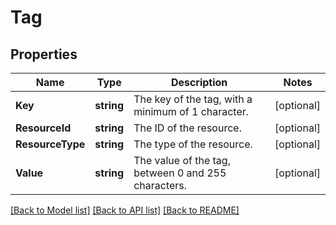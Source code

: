 # Tag

## Properties

Name | Type | Description | Notes
------------ | ------------- | ------------- | -------------
**Key** | **string** | The key of the tag, with a minimum of 1 character. | [optional] 
**ResourceId** | **string** | The ID of the resource. | [optional] 
**ResourceType** | **string** | The type of the resource. | [optional] 
**Value** | **string** | The value of the tag, between 0 and 255 characters. | [optional] 

[[Back to Model list]](../README.md#documentation-for-models) [[Back to API list]](../README.md#documentation-for-api-endpoints) [[Back to README]](../README.md)


